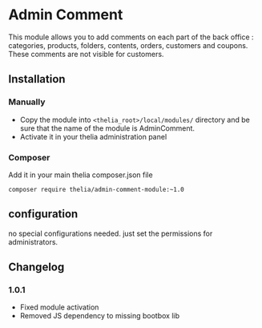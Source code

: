 # Admin Comment

This module allows you to add comments on each part of the back office : categories, products, folders, contents,
 orders, customers and coupons.
These comments are not visible for customers. 
   
## Installation
 
### Manually

* Copy the module into ```<thelia_root>/local/modules/``` directory and be sure that the name of the 
    module is AdminComment.
* Activate it in your thelia administration panel

### Composer

Add it in your main thelia composer.json file

```
composer require thelia/admin-comment-module:~1.0
```

## configuration

no special configurations needed. just set the permissions for administrators.


## Changelog

### 1.0.1

- Fixed module activation
- Removed JS dependency to missing bootbox lib